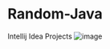 # Random-Java
Intellij Idea Projects
![image](https://user-images.githubusercontent.com/103598601/168417576-e6717b5f-99fe-44a4-8cc8-057bd661d388.png)
